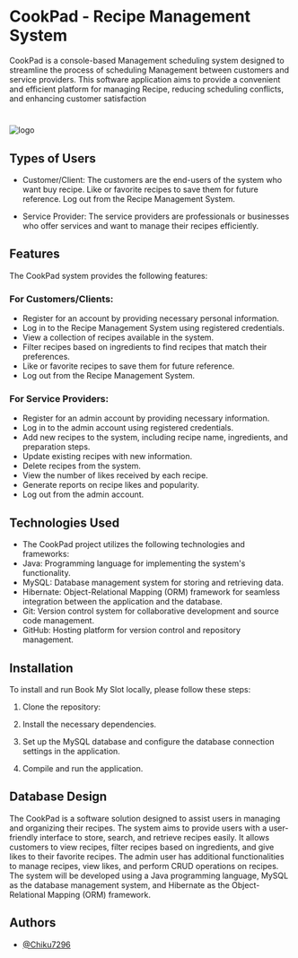 # CookPad - Recipe Management System

CookPad is a console-based Management scheduling system designed to streamline the process of scheduling Management between customers and service providers. This software application aims to provide a convenient and efficient platform for managing Recipe, reducing scheduling conflicts, and enhancing customer satisfaction
#
![logo](https://github.com/chiku7296/CulinaryCompass/blob/main/image/Screenshot%20(83).png)
## Types of Users
- Customer/Client: The customers are the end-users of the system who want buy recipe. Like or favorite recipes to save them for future reference.
Log out from the Recipe Management System.


- Service Provider: The service providers are professionals or businesses who offer services and want to manage their recipes efficiently.


## Features
 The CookPad system provides the following features:

### For Customers/Clients:
- Register for an account by providing necessary personal information.
- Log in to the Recipe Management System using registered credentials.
- View a collection of recipes available in the system.
- Filter recipes based on ingredients to find recipes that match their preferences.
- Like or favorite recipes to save them for future reference.
- Log out from the Recipe Management System.


### For Service Providers:

- Register for an admin account by providing necessary information.
- Log in to the admin account using registered credentials.
- Add new recipes to the system, including recipe name, ingredients, and preparation steps.
- Update existing recipes with new information.
- Delete recipes from the system.
- View the number of likes received by each recipe.
- Generate reports on recipe likes and popularity.
- Log out from the admin account.


## Technologies Used
- The CookPad project utilizes the following technologies and frameworks:
- Java: Programming language for implementing the system's functionality.
- MySQL: Database management system for storing and retrieving data.
- Hibernate: Object-Relational Mapping (ORM) framework for seamless integration between the application and the database.
- Git: Version control system for collaborative development and source code management.
- GitHub: Hosting platform for version control and repository management.

## Installation
To install and run Book My Slot locally, please follow these steps:

 1. Clone the repository:
 2. Install the necessary dependencies.

 3. Set up the MySQL database and configure the database connection settings in the application.

 4. Compile and run the application.

## Database Design
The CookPad is a software solution designed to assist users in managing and organizing their recipes. The system aims to provide users with a user-friendly interface to store, search, and retrieve recipes easily. It allows customers to view recipes, filter recipes based on ingredients, and give likes to their favorite recipes. The admin user has additional functionalities to manage recipes, view likes, and perform CRUD operations on recipes. The system will be developed using a Java programming language, MySQL as the database management system, and Hibernate as the Object-Relational Mapping (ORM) framework.

## Authors

- [@Chiku7296](https://github.com/chiku7296)
